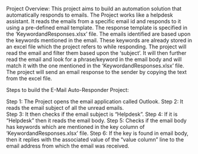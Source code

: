 Project Overview: This project aims to build an automation solution that automatically responds to emails. The Project works like a helpdesk assistant. It reads the emails from a specific email id and responds to it using a pre-defined email template. The response template is specified in the ‘KeywordandResponses.xlsx’ file. The emails identified are based upon the keywords mentioned in the email. These keywords are already stored in an excel file which the project refers to while responding. The project will read the email and filter them based upon the ‘subject’. It will then further read the email and look for a phrase/keyword in the email body and will match it with the one mentioned in the ‘KeywordandResponses.xlsx’ file. The project will send an email response to the sender by copying the text from the excel file.

Steps to build the E-Mail Auto-Responder Project:

Step 1: The Project opens the email application called Outlook.
Step 2: It reads the email subject of all the unread emails.  
Step 3: It then checks if the email subject is “Helpdesk”.
Step 4: If it is “Helpdesk” then it reads the email body.
Step 5: Checks if the email body has keywords which are mentioned in the key column of ‘KeywordandResponses.xlsx’ file.
Step 6: If the key is found in email body, then it replies with the associated value of the “value column” line to the email address from which the email was received.
